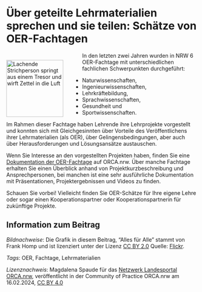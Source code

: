 # Über geteilte Lehrmaterialien sprechen und sie teilen: Schätze von OER-Fachtagen

<img src="https://github.com/lindahalm-hsbi/infOERmiert/assets/149470817/b016e961-c1ff-47c0-8b0f-6a0c4bd49386" style="float:left; margin: 20px 50px 0px 0px" alt="Lachende Strichperson springt aus einem Tresor und wirft Zettel in die Luft" title="Alles für alle" width="150"/> 
In den letzten zwei Jahren wurden in NRW 6 OER-Fachtage mit unterschiedlichen fachlichen Schwerpunkten durchgeführt:

- Naturwissenschaften,
- Ingenieurwissenschaften,
- Lehrkräftebildung,
- Sprachwissenschaften,
- Gesundheit und
- Sportwissenschaften.

Im Rahmen dieser Fachtage haben Lehrende ihre Lehrprojekte vorgestellt und konnten sich mit Gleichgesinnten über Vorteile des Veröffentlichens ihrer Lehrmaterialien (als OER), über Gelingensbedingungen, aber auch über Herausforderungen und Lösungsansätze austauschen.

Wenn Sie Interesse an den vorgestellten Projekten haben, finden Sie eine [Dokumentation der OER-Fachtage](https://www.orca.nrw/lehrende/akteure/netzwerk/oer-fachtage) auf ORCA.nrw. Über manche Fachtage erhalten Sie einen Überblick anhand von Projektkurzbeschreibung und Ansprechpersonen, bei manchen ist eine sehr ausführliche Dokumentation mit Präsentationen, Projektergebnissen und Videos zu finden.

Schauen Sie vorbei! Vielleicht finden Sie OER-Schätze für Ihre eigene Lehre oder sogar einen Kooperationspartner oder Kooperationspartnerin für zukünftige Projekte.

## Information zum Beitrag

*Bildnachweise*: Die Grafik in diesem Beitrag, “Alles für Alle” stammt von Frank Homp und ist lizenziert unter der Lizenz [CC BY 2.0](https://creativecommons.org/licenses/by/2.0/) Quelle: [Flickr](https://www.flickr.com/photos/194963989@N07/52874488233/in/photostream/).

*Tags*: OER, Fachtage, Lehrmaterialien

*Lizenznachweis*: Magdalena Spaude für das <a href="http://www.orca.nrw/ueber-uns/netzwerk" target="_blank">Netzwerk Landesportal ORCA.nrw</a>, veröffentlicht in der Community of Practice ORCA.nrw am 16.02.2024, <a href="https://creativecommons.org/licenses/by/4.0/" target="_blank">CC BY 4.0</a>


